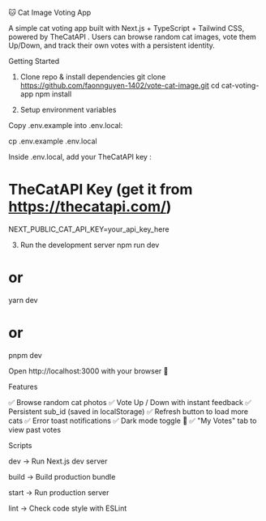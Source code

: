🐱 Cat Image Voting App

A simple cat voting app built with Next.js + TypeScript + Tailwind CSS, powered by TheCatAPI
.
Users can browse random cat images, vote them Up/Down, and track their own votes with a persistent identity.

Getting Started

1. Clone repo & install dependencies
   git clone https://github.com/faonnguyen-1402/vote-cat-image.git
   cd cat-voting-app
   npm install

2. Setup environment variables

Copy .env.example into .env.local:

cp .env.example .env.local

Inside .env.local, add your TheCatAPI key
:

# TheCatAPI Key (get it from https://thecatapi.com/)

NEXT_PUBLIC_CAT_API_KEY=your_api_key_here

3. Run the development server
   npm run dev

# or

yarn dev

# or

pnpm dev

Open http://localhost:3000
with your browser 🚀

Features

✅ Browse random cat photos
✅ Vote Up / Down with instant feedback
✅ Persistent sub_id (saved in localStorage)
✅ Refresh button to load more cats
✅ Error toast notifications
✅ Dark mode toggle 🌙
✅ "My Votes" tab to view past votes

Scripts

dev → Run Next.js dev server

build → Build production bundle

start → Run production server

lint → Check code style with ESLint
